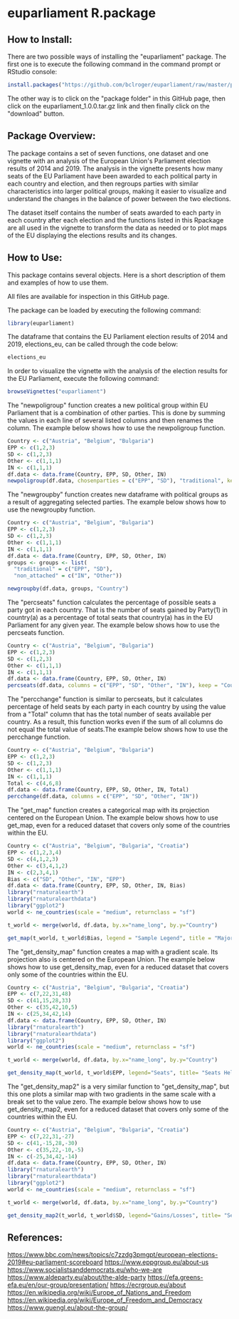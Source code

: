 # euparliament R.package

## How to Install:

There are two possible ways of installing the "euparliament" package. The first one is to execute the following command in the command prompt or RStudio console:

```r
install.packages("https://github.com/bclroger/euparliament/raw/master/package/euparliament_1.0.0.tar.gz", repos=NULL, type="source")
```
The other way is to click on the "package folder" in this GitHub page, then click on the euparliament_1.0.0.tar.gz link and then finally click on the "download" button.

## Package Overview:

The package contains a set of seven functions, one dataset and one vignette with an analysis of the European Union's Parliament election results of 2014 and 2019. The analysis in the vignette presents how many seats of the EU Parliament have been awarded to each political party in each country and election, and then regroups parties with similar characteristics into larger political groups, making it easier to visualize and understand the changes in the balance of power between the two elections.

The dataset itself contains the number of seats awarded to each party in each country after each election and the functions listed in this Rpackage are all used in the vignette to transform the data as needed or to plot maps of the EU displaying the elections results and its changes.

## How to Use:

This package contains several objects. Here is a short description of them and examples of how to use them.

All files are available for inspection in this GitHub page.

The package can be loaded by executing the following command:
```r
library(euparliament)
```
The dataframe that contains the EU Parliament election results of 2014 and 2019, elections_eu, can be called through the code below:
```r
elections_eu
```
In order to visualize the vignette with the analysis of the election results for the EU Parliament, execute the following command:
```r
browseVignettes("euparliament")
```
The "newpoligroup" function creates a new political group within EU Parliament that is a combination of other parties. This is done by summing the values in each line of several listed columns and then renames the column. The example below shows how to use the newpoligroup function.
```r
Country <- c("Austria", "Belgium", "Bulgaria")
EPP <- c(1,2,3)
SD <- c(1,2,3)
Other <- c(1,1,1)
IN <- c(1,1,1)
df.data <- data.frame(Country, EPP, SD, Other, IN)
newpoligroup(df.data, chosenparties = c("EPP", "SD"), "traditional", keep = "Country")
```
The "newgroupby" function creates new dataframe with political groups as a result of aggregating selected parties. The example below shows how to use the newgroupby function.
```r
Country <- c("Austria", "Belgium", "Bulgaria")
EPP <- c(1,2,3)
SD <- c(1,2,3)
Other <- c(1,1,1)
IN <- c(1,1,1)
df.data <- data.frame(Country, EPP, SD, Other, IN)
groups <- groups <- list(
  "traditional" = c("EPP", "SD"),
  "non_attached" = c("IN", "Other"))

newgroupby(df.data, groups, "Country")
```
The "percseats" function calculates the percentage of possible seats a party got in each country. That is the number of seats gained by Party(1) in country(a) as a percentage of total seats that country(a) has in the EU Parliament for any given year. The example below shows how to use the percseats function.
```r
Country <- c("Austria", "Belgium", "Bulgaria")
EPP <- c(1,2,3)
SD <- c(1,2,3)
Other <- c(1,1,1)
IN <- c(1,1,1)
df.data <- data.frame(Country, EPP, SD, Other, IN)
percseats(df.data, columns = c("EPP", "SD", "Other", "IN"), keep = "Country")
```
The "percchange" function is similar to percseats, but it calculates percentage of held seats by each party in each country by using the value from a "Total" column that has the total number of seats available per country. As a result, this function works even if the sum of all columns do not equal the total value of seats.The example below shows how to use the percchange function.
```r
Country <- c("Austria", "Belgium", "Bulgaria")
EPP <- c(1,2,3)
SD <- c(1,2,3)
Other <- c(1,1,1)
IN <- c(1,1,1)
Total <- c(4,6,8)
df.data <- data.frame(Country, EPP, SD, Other, IN, Total)
percchange(df.data, columns = c("EPP", "SD", "Other", "IN"))
```
The "get_map" function creates a categorical map with its projection centered on the European Union. The example below shows how to use get_map, even for a reduced dataset that covers only some of the countries within the EU.
```r
Country <- c("Austria", "Belgium", "Bulgaria", "Croatia")
EPP <- c(1,2,3,4)
SD <- c(4,1,2,3)
Other <- c(3,4,1,2)
IN <- c(2,3,4,1)
Bias <- c("SD", "Other", "IN", "EPP")
df.data <- data.frame(Country, EPP, SD, Other, IN, Bias)
library("rnaturalearth")
library("rnaturalearthdata")
library("ggplot2")
world <- ne_countries(scale = "medium", returnclass = "sf")

t_world <- merge(world, df.data, by.x="name_long", by.y="Country")

get_map(t_world, t_world$Bias, legend = "Sample Legend", title = "Major Parties")
```
The "get_density_map" function creates a map with a gradient scale. Its projection also is centered on the European Union. The example below shows how to use get_density_map, even for a reduced dataset that covers only some of the countries within the EU.
```r
Country <- c("Austria", "Belgium", "Bulgaria", "Croatia")
EPP <- c(7,22,31,48)
SD <- c(41,15,28,33)
Other <- c(35,42,10,5)
IN <- c(25,34,42,14)
df.data <- data.frame(Country, EPP, SD, Other, IN)
library("rnaturalearth")
library("rnaturalearthdata")
library("ggplot2")
world <- ne_countries(scale = "medium", returnclass = "sf")

t_world <- merge(world, df.data, by.x="name_long", by.y="Country")

get_density_map(t_world, t_world$EPP, legend="Seats", title= "Seats Held by EPP", gradmax=50, gradnum =5)
```
The "get_density_map2" is a very similar function to "get_density_map", but this one plots a similar map with two gradients in the same scale with a break set to the value zero. The example below shows how to use get_density_map2, even for a reduced dataset that covers only some of the countries within the EU.
```r
Country <- c("Austria", "Belgium", "Bulgaria", "Croatia")
EPP <- c(7,22,31,-27)
SD <- c(41,-15,28,-30)
Other <- c(35,22,-10,-5)
IN <- c(-25,34,42,-14)
df.data <- data.frame(Country, EPP, SD, Other, IN)
library("rnaturalearth")
library("rnaturalearthdata")
library("ggplot2")
world <- ne_countries(scale = "medium", returnclass = "sf")

t_world <- merge(world, df.data, by.x="name_long", by.y="Country")

get_density_map2(t_world, t_world$SD, legend="Gains/Losses", title= "Seats Gained or Lost by SD")
```
## References:

https://www.bbc.com/news/topics/c7zzdg3pmgpt/european-elections-2019#eu-parliament-scoreboard
https://www.eppgroup.eu/about-us
https://www.socialistsanddemocrats.eu/who-we-are
https://www.aldeparty.eu/about/the-alde-party
https://efa.greens-efa.eu/en/our-group/presentation/
https://ecrgroup.eu/about
https://en.wikipedia.org/wiki/Europe_of_Nations_and_Freedom
https://en.wikipedia.org/wiki/Europe_of_Freedom_and_Democracy
https://www.guengl.eu/about-the-group/
